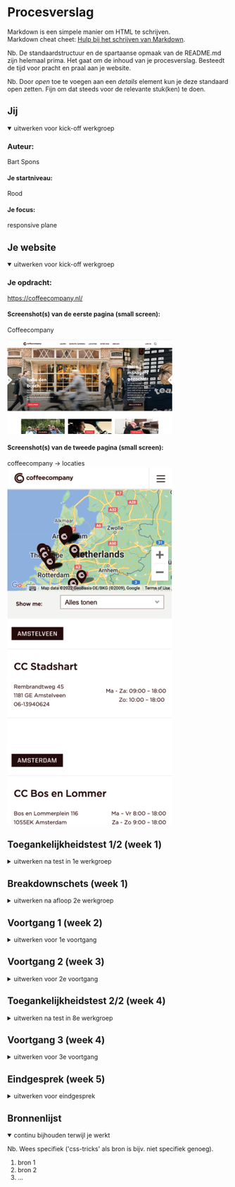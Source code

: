 # Procesverslag
Markdown is een simpele manier om HTML te schrijven.  
Markdown cheat cheet: [Hulp bij het schrijven van Markdown](https://github.com/adam-p/markdown-here/wiki/Markdown-Cheatsheet).

Nb. De standaardstructuur en de spartaanse opmaak van de README.md zijn helemaal prima. Het gaat om de inhoud van je procesverslag. Besteedt de tijd voor pracht en praal aan je website.

Nb. Door *open* toe te voegen aan een *details* element kun je deze standaard open zetten. Fijn om dat steeds voor de relevante stuk(ken) te doen.





## Jij

<details open>
  <summary>uitwerken voor kick-off werkgroep</summary>

  ### Auteur:
  Bart Spons

  #### Je startniveau:
  Rood

  #### Je focus:
  responsive plane
 
</details>





## Je website

<details open>
  <summary>uitwerken voor kick-off werkgroep</summary>

  ### Je opdracht:
  https://coffeecompany.nl/

  #### Screenshot(s) van de eerste pagina (small screen): 
  Coffeecompany 
  
  <img src="readme-images/website-coffeecompany.png" width="375px" alt="homepage van de coffeecompany">

  #### Screenshot(s) van de tweede pagina (small screen):
  coffeecompany -> locaties  
  <img src="readme-images/2epagina.png" width="375px" alt="coffeecompany locaties">
 
</details>




## Toegankelijkheidstest 1/2 (week 1)

<details>
  <summary>uitwerken na test in 1e werkgroep</summary>

  ### Bevindingen
  Lijst met je bevindingen die in de test naar voren kwamen:
  - 

  #### Screenreader
  Hier korte omschrijving (met indien nodig afbeeldingen)
  
  - De screenreader doet er leest alle links voor die te zien zijn op de mobiele versie ongeacht hoe groot je beeldscherm is. Je ziet op 1200px breedte niet dat er submenu's zijn. Deze worden wel voorgelezen, dit is natuurlijk in eerste instantie heel gek. Voor een blinde is het natuurlijk logisch dat hij/zij deze opties te horen krijgt.
  

  Hier een omschrijving van hoe het opgelost kan worden (met indien nodig afbeeldingen)
  
  - De submenu's zowel laten zien op 1200px als op kleiner formaat. Dat voor zowel blinde als niet blinde gebruikers hier geen verwarring kan ontstaan.
  
  


  #### Muis en Toetsenbord 
  Hier korte omschrijving (met indien nodig afbeeldingen)

  -  Alleen toetsenbord, scrollen met de pijltjes is goed te doen. De tab werkt niet zoals verwacht. Zodra je in de submenu's komt zie je niet meer waar de tab is. Na ongeveer 10 keer op tab te duwen komt deze weer tevoorschijn op het scherm.


  Hier een omschrijving van hoe het opgelost kan worden (met indien nodig afbeeldingen)
  
  - De submenu's zowel laten zien op 1200px als op kleiner formaat. Dat voor de gebruikers hier geen verwarring kan ontstaan.
  
  


  #### Motoriek (shocks, elastiekjes)
  Hier korte omschrijving:
  
  - Gebruik gemaakt van elastiekjes en een ballon. Elastiekjes was nog te doen omdat het een website was met niet te veel informatie waardoor het overzichtelijk is.

  
  Hier een omschrijving van hoe het opgelost kan worden:
  
  - Zoveel mogelijk informatie op een pagina zetten zodat de gebruiker minder vaak moet doorklikken op de website.
 


  #### Visueel (brillen, contrast, kleurenblind, dark/light). 
  Hier korte omschrijving (met indien nodig afbeeldingen)
  
  - Ik heb onder andere kleurenblindheid getest. Mij viel op de de website heel veel rood en zwart bevat. Deze twee kleuren gaat niet goed samen voor kleurenblinden. 
  
  Hier een omschrijving van hoe het opgelost kan worden (met indien nodig afbeeldingen)
  
  - Als het bedrijf rekening wilt houden met kleurenblinden zullen ze een andere kleurencombinatie moeten bedenken in plaats van fel rood en zwart.

</details>



## Breakdownschets (week 1)

<details>
  <summary>uitwerken na afloop 2e werkgroep</summary>

  ### de hele pagina: 
  <img src="readme-images/breakdownschets.png" width="375px" alt="breakdown van de hele pagina">

  ### dynamisch deel (bijv menu): 
  
  <img src="readme-images/hamburgermenu.png" width="375px" alt="breakdown het hamburgermenu">

  ### wellicht nog een dynamisch deel (bijv filter): 
  

</details>





## Voortgang 1 (week 2)

<details>
  <summary>uitwerken voor 1e voortgang</summary>

  ### Stand van zaken
  Section verdeling ging goed
  
  - 2e section in main ging goed, juiste volgorde volgens de html regels is gelukt.
  
  - slider maken was moeilijk, dit was nieuw voor mij
  
  - Footer netjes maken is lastig


  ### Agenda voor meeting
  samen met je groepje opstellen

  | student 1      | student 2          | student 3    | student 4        |
  | ---            | ---                | ---          | ---              |
  | dit bespreken  | en dit             | en ik dit    | en dan ik dat    |
  | en dat ook nog | dit als er tijd is | nog een punt | dit wil ik zeker |
  | ...            | ...                | ...          | ...              |


  ### Verslag van meeting
  hier na afloop snel de uitkomsten van de meeting vastleggen

  - 
  - punt 2
  - nog een punt
  - ...

</details>





## Voortgang 2 (week 3)

<details>
  <summary>uitwerken voor 2e voortgang</summary>

  ### Stand van zaken
  
  - tekst op slider
  - Footer gemaakt


  ### Agenda voor meeting
  samen met je groepje opstellen

  | Ruben van Vliet      | Ruud Jansen          | Bart Spons    |
  | ---            | ---                | ---          | ---              |
  | dit bespreken  | en dit             | en ik dit    | en dan ik dat    |
  | en dat ook nog | dit als er tijd is | nog een punt | dit wil ik zeker |
  | ...            | ...                | ...          | ...              |


  ### Verslag van meeting
  hier na afloop snel de uitkomsten van de meeting vastleggen

  - Responsive moet nog
  - Tweede pagina moet nog
  - Hamburgermenu moet nog
  - Hover moet nog

</details>





## Toegankelijkheidstest 2/2 (week 4)

<details>
  <summary>uitwerken na test in 8e werkgroep</summary>

  ### Bevindingen
  Lijst met je bevindingen die in de test naar voren kwamen (geef ook aan wat er verbeterd is):

  #### Screenreader
  De kopjes waren prima te bedienen met de screanreader. De links zijn allemaal prima te horen, ook het hamburgermenu wordt mooi meegenomen door de screanreader.


  #### Muis en Toetsenbord 
  Het hamburgermenu is lastig te bedienen met muis en toetsenbord.


  #### Motoriek (shocks, elastiekjes)
  De website is overzichtelijk en prima te lezen met de shock. Als je de website wilt bedienen zijn de kleine links onderaan de footer lastig op te klikken aangezien je vingers aan het trillen zijn door het shock apparaat.


<img src="readme-images/trillen.png" width="375px" alt="breakdown van de hele pagina">

  #### Visueel (brillen, contrast, kleurenblind, dark/light). 
  Door de felle kleur rood is de website door de meeste brillen goed te onderscheiden van de rest.

<img src="readme-images/nadabril.png" width="375px" alt="breakdown van de hele pagina">
<img src="readme-images/nadabril2.png" width="375px" alt="breakdown van de hele pagina">

</details>





## Voortgang 3 (week 4)

<details>
  <summary>uitwerken voor 3e voortgang</summary>

  ### Stand van zaken
  Slider ging moeizaam, de tekst die erop staat veranderd nog niet als er een afbeelding veranderd.

<img src="readme-images/week4-1.png" width="375px" alt="screenshot van de hele pagina">

  ### Agenda voor meeting
  samen met je groepje opstellen

  | Ruben          | Ruud               | Bart         | 
  | ---            | ---                | ---          | 
  |- Link zoekbalk | - Tekst in een grid| - een slider | 
  |- Orderen valk  | Alleen horizontaal | - Menu balk  |
  |                | - Aparte body      |              | 


  ### Verslag van meeting
  hier na afloop snel de uitkomsten van de meeting vastleggen

  - Tekst/elementen beter stijlen doormiddel van grid
  - Flexbox verbeteren/ elementen verplaatsen
  - Links naar andere positie op een website

</details>





## Eindgesprek (week 5)

<details>
  <summary>uitwerken voor eindgesprek</summary>

  ### Je uitkomst - karakteristiek screenshots:
  <img src="readme-images/dummy-plaatje.jpg" width="375px" alt="uitomst opdracht 1">


  ### Dit ging goed/Heb ik geleerd: 
  Korte omschrijving met plaatjes

  <img src="readme-images/dummy-plaatje.jpg" width="375px" alt="top">


  ### Dit was lastig/Is niet gelukt:
  Korte omschrijving met plaatjes

  <img src="readme-images/dummy-plaatje.jpg" width="375px" alt="bummer">
</details>





## Bronnenlijst

<details open>
  <summary>continu bijhouden terwijl je werkt</summary>

  Nb. Wees specifiek ('css-tricks' als bron is bijv. niet specifiek genoeg).

  1. bron 1
  2. bron 2
  3. ...

</details>